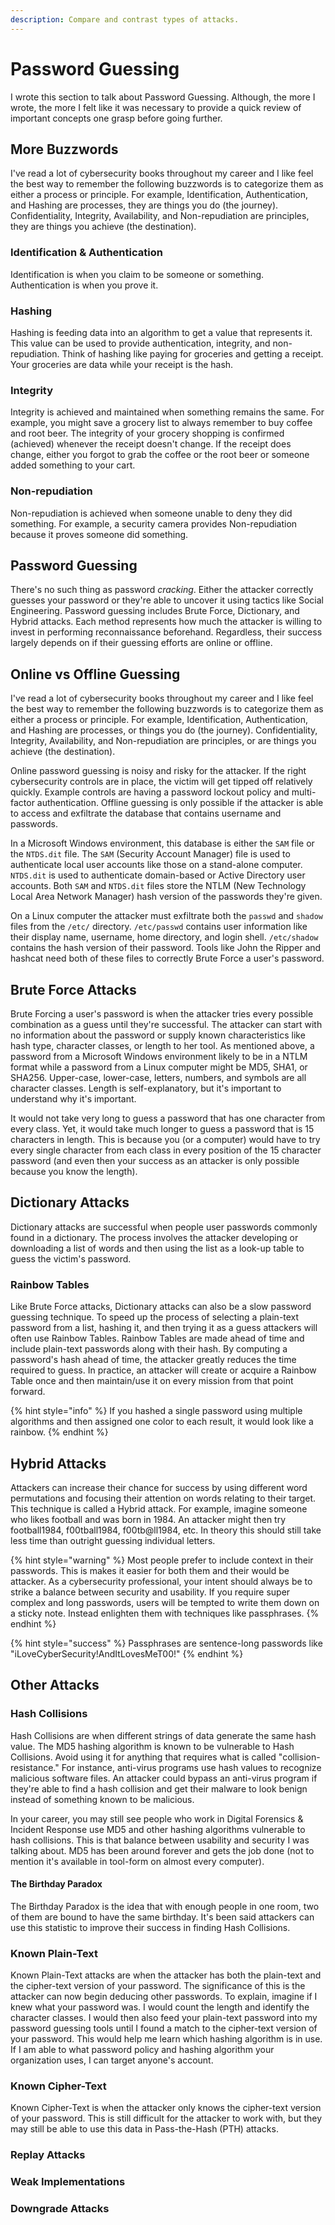 ```yaml
---
description: Compare and contrast types of attacks.
---
```


# Password Guessing

I wrote this section to talk about Password Guessing. Although, the more I wrote, the more I felt like it was necessary to provide a quick review of important concepts one grasp before going further. 

## More Buzzwords

I've read a lot of cybersecurity books throughout my career and I like feel the best way to remember the following buzzwords is to categorize them as either a process or principle. For example, Identification, Authentication, and Hashing are processes, they are things you do \(the journey\). Confidentiality, Integrity, Availability, and Non-repudiation are principles, they are things you achieve \(the destination\). 

### Identification & Authentication

Identification is when you claim to be someone or something. Authentication is when you prove it. 

### Hashing

Hashing is feeding data into an algorithm to get a value that represents it. This value can be used to provide authentication, integrity, and non-repudiation. Think of hashing like paying for groceries and getting a receipt. Your groceries are data while your receipt is the hash. 

### Integrity

Integrity is achieved and maintained when something remains the same. For example, you might save a grocery list to always remember to buy coffee and root beer. The integrity of your grocery shopping is confirmed \(achieved\) whenever the receipt doesn't change. If the receipt does change, either you forgot to grab the coffee or the root beer or someone added something to your cart.  

### Non-repudiation

Non-repudiation is achieved when someone unable to deny they did something. For example, a security camera provides Non-repudiation because it proves someone did something.  

## Password Guessing

There's no such thing as password _cracking_. Either the attacker correctly guesses your password or they're able to uncover it using tactics like Social Engineering. Password guessing includes Brute Force, Dictionary, and Hybrid attacks. Each method represents how much the attacker is willing to invest in performing reconnaissance beforehand. Regardless, their success largely depends on if their guessing efforts are online or offline.

## Online vs Offline Guessing

I've read a lot of cybersecurity books throughout my career and I like feel the best way to remember the following buzzwords is to categorize them as either a process or principle. For example, Identification, Authentication, and Hashing are processes, or things you do \(the journey\). Confidentiality, Integrity, Availability, and Non-repudiation are principles, or are things you achieve \(the destination\). 

Online password guessing is noisy and risky for the attacker. If the right cybersecurity controls are in place, the victim will get tipped off relatively quickly. Example controls are having a password lockout policy and multi-factor authentication. Offline guessing is only possible if the attacker is able to access and exfiltrate the database that contains username and passwords.

In a Microsoft Windows environment, this database is either the `SAM` file or the `NTDS.dit` file. The `SAM` \(Security Account Manager\) file is used to authenticate local user accounts like those on a stand-alone computer. `NTDS.dit` is used to authenticate domain-based or Active Directory user accounts. Both `SAM` and `NTDS.dit` files store the NTLM \(New Technology Local Area Network Manager\) hash version of the passwords they're given.

On a Linux computer the attacker must exfiltrate both the `passwd` and `shadow` files from the `/etc/` directory. `/etc/passwd` contains user information like their display name, username, home directory, and login shell. `/etc/shadow` contains the hash version of their password. Tools like John the Ripper and hashcat need both of these files to correctly Brute Force a user's password.

## Brute Force Attacks

Brute Forcing a user's password is when the attacker tries every possible combination as a guess until they're successful. The attacker can start with no information about the password or supply known characteristics like hash type, character classes, or length to her tool. As mentioned above, a password from a Microsoft Windows environment likely to be in a NTLM format while a password from a Linux computer might be MD5, SHA1, or SHA256. Upper-case, lower-case, letters, numbers, and symbols are all character classes. Length is self-explanatory, but it's important to understand why it's important.

It would not take very long to guess a password that has one character from every class. Yet, it would take much longer to guess a password that is 15 characters in length. This is because you \(or a computer\) would have to try every single character from each class in every position of the 15 character password \(and even then your success as an attacker is only possible because you know the length\).

## Dictionary Attacks

Dictionary attacks are successful when people user passwords commonly found in a dictionary. The process involves the attacker developing or downloading a list of words and then using the list as a look-up table to guess the victim's password.

### Rainbow Tables

Like Brute Force attacks, Dictionary attacks can also be a slow password guessing technique. To speed up the process of selecting a plain-text password from a list, hashing it, and then trying it as a guess attackers will often use Rainbow Tables. Rainbow Tables are made ahead of time and include plain-text passwords along with their hash. By computing a password's hash ahead of time, the attacker greatly reduces the time required to guess. In practice, an attacker will create or acquire a Rainbow Table once and then maintain/use it on every mission from that point forward.

{% hint style="info" %}
If you hashed a single password using multiple algorithms and then assigned one color to each result, it would look like a rainbow.
{% endhint %}

## Hybrid Attacks

Attackers can increase their chance for success by using different word permutations and focusing their attention on words relating to their target. This technique is called a Hybrid attack. For example, imagine someone who likes football and was born in 1984. An attacker might then try football1984, f00tball1984, f00tb@ll1984, etc. In theory this should still take less time than outright guessing individual letters.

{% hint style="warning" %}
Most people prefer to include context in their passwords. This is makes it easier for both them and their would be attacker. As a cybersecurity professional, your intent should always be to strike a balance between security and usability. If you require super complex and long passwords, users will be tempted to write them down on a sticky note. Instead enlighten them with techniques like passphrases.
{% endhint %}

{% hint style="success" %}
Passphrases are sentence-long passwords like "iLoveCyberSecurity!AndItLovesMeT00!"
{% endhint %}

## Other Attacks

### Hash Collisions

Hash Collisions are when different strings of data generate the same hash value. The MD5 hashing algorithm is known to be vulnerable to Hash Collisions. Avoid using it for anything that requires what is called "collision-resistance." For instance, anti-virus programs use hash values to recognize malicious software files. An attacker could bypass an anti-virus program if they're able to find a hash collision and get their malware to look benign instead of something known to be malicious. 

In your career, you may still see people who work in Digital Forensics & Incident Response use MD5 and other hashing algorithms vulnerable to hash collisions. This is that balance between usability and security I was talking about. MD5 has been around forever and gets the job done \(not to mention it's available in tool-form on almost every computer\). 

#### The Birthday Paradox

The Birthday Paradox is the idea that with enough people in one room, two of them are bound to have the same birthday. It's been said attackers can use this statistic to improve their success in finding Hash Collisions. 

### Known Plain-Text

Known Plain-Text attacks are when the attacker has both the plain-text and the cipher-text version of your password. The significance of this is the attacker can now begin deducing other passwords. To explain, imagine if I knew what your password was. I would count the length and identify the character classes. I would then also feed your plain-text password into my password guessing tools until I found a match to the cipher-text version of your password. This would help me learn which hashing algorithm is in use. If I am able to what password policy and hashing algorithm your organization uses, I can target anyone's account. 

### Known Cipher-Text

Known Cipher-Text is when the attacker only knows the cipher-text version of your password. This is still difficult for the attacker to work with, but they may still be able to use this data in Pass-the-Hash \(PTH\) attacks. 

### Replay Attacks

### Weak Implementations

### Downgrade Attacks

